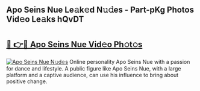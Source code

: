 ## Apo Seins Nue Le𝚊k𝚎d N𝚞𝚍es - Part-pKg Photos Vid𝚎o Le𝚊ks hQvDT

# <h2><a href="http://fb9t60.evod.top/?m=Apo+Seins+Nue">🔗 👉🔴 Apo Seins Nue Vid𝚎o Ph𝚘t𝚘s</a></h2>

[![Apo Seins Nue N𝚞d𝚎s](https://i.imgur.com/8V9OHl7.gif)](http://fb9t60.evod.top/?m=Apo+Seins+Nue)
Online personality Apo Seins Nue with a passion for dance and lifestyle. A public figure like Apo Seins Nue, with a large platform and a captive audience, can use his influence to bring about positive change. 
